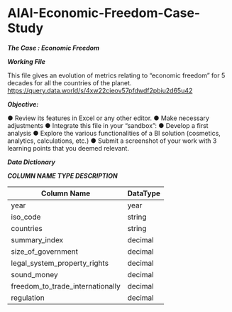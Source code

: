 # AIAI-Economic-Freedom-Case-Study

***The Case : Economic Freedom***

***Working File***

This file gives an evolution of metrics relating to “economic freedom” for 5 decades for all the
countries of the planet.
https://query.data.world/s/4xw22cieov57pfdwdf2pbiu2d65u42

***Objective:***

● Review its features in Excel or any other editor.
● Make necessary adjustments
● Integrate this file in your “sandbox”:
● Develop a first analysis
● Explore the various functionalities of a BI solution (cosmetics, analytics,
calculations, etc.)
● Submit a screenshot of your work with 3 learning points that you deemed
relevant.

***Data Dictionary***

***COLUMN NAME TYPE DESCRIPTION***

Column Name | DataType
------------| ------------
year | year
iso_code | string
countries| string
summary_index| decimal
size_of_government |decimal
legal_system_property_rights |decimal
sound_money |decimal
freedom_to_trade_internationally |decimal
regulation |decimal
